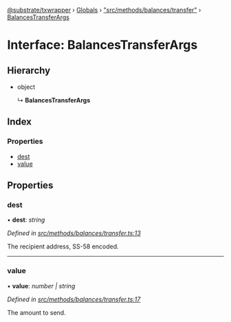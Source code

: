 [@substrate/txwrapper](../README.md) › [Globals](../globals.md) › ["src/methods/balances/transfer"](../modules/_src_methods_balances_transfer_.md) › [BalancesTransferArgs](_src_methods_balances_transfer_.balancestransferargs.md)

# Interface: BalancesTransferArgs

## Hierarchy

* object

  ↳ **BalancesTransferArgs**

## Index

### Properties

* [dest](_src_methods_balances_transfer_.balancestransferargs.md#dest)
* [value](_src_methods_balances_transfer_.balancestransferargs.md#value)

## Properties

###  dest

• **dest**: *string*

*Defined in [src/methods/balances/transfer.ts:13](https://github.com/paritytech/txwrapper/blob/f7acf81/src/methods/balances/transfer.ts#L13)*

The recipient address, SS-58 encoded.

___

###  value

• **value**: *number | string*

*Defined in [src/methods/balances/transfer.ts:17](https://github.com/paritytech/txwrapper/blob/f7acf81/src/methods/balances/transfer.ts#L17)*

The amount to send.
